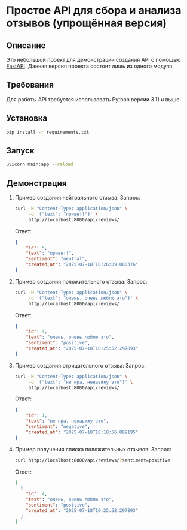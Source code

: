 # Простое API для сбора и анализа отзывов (упрощённая версия)
## Описание
Это небольшой проект для демонстрации создания API с помощью [FastAPI](https://fastapi.tiangolo.com/).
Данная версия проекта состоит лишь из одного модуля.
## Требования
Для работы API требуется использовать Python версии 3.11 и выше.
## Установка
```bash
pip install -r requirements.txt
```
## Запуск
```bash
uvicorn main:app --reload
```
## Демонстрация
1. Пример создания нейтрального отзыва:
    Запрос:
    ```bash
    curl -H "Content-Type: application/json" \
         -d '{"text": "привет!"}' \
         http://localhost:8000/api/reviews/
    ```
    Ответ:
    ```json
    {
        "id": 5,
        "text": "привет!",
        "sentiment": "neutral",
        "created_at": "2025-07-18T10:26:09.080376"
    }
    ```
2. Пример создания положительного отзыва:
    Запрос:
    ```bash
    curl -H "Content-Type: application/json" \
         -d '{"text": "очень, очень люблю это"}' \
         http://localhost:8000/api/reviews/
    ```
    Ответ:
    ```json
    {
        "id": 4,
        "text": "очень, очень люблю это",
        "sentiment": "positive",
        "created_at": "2025-07-18T10:25:52.297893"
    }
    ```
3. Пример создания отрицательного отзыва:
    Запрос:
    ```bash
    curl -H "Content-Type: application/json" \
         -d '{"text": "не нра, ненавижу это"}' \
         http://localhost:8000/api/reviews/
    ```
    Ответ:
    ```json
    {
        "id": 1,
        "text": "не нра, ненавижу это",
        "sentiment": "negative",
        "created_at": "2025-07-18T10:18:56.889195"
    }
    ```
4. Пример получения списка положительных отзывов:
    Запрос:
    ```bash
    curl http://localhost:8000/api/reviews/?sentiment=positive
    ```
    Ответ:
    ```json
    [
      {
        "id": 4,
        "text": "очень, очень люблю это",
        "sentiment": "positive",
        "created_at": "2025-07-18T10:25:52.297893"
      }
    ]
    ```